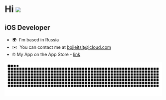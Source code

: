   
Hi ![](https://user-images.githubusercontent.com/18350557/176309783-0785949b-9127-417c-8b55-ab5a4333674e.gif)
===========================================================================================================================================

iOS Developer
-------------
 
* 🌍  I'm based in Russia
* ✉️  You can contact me at [bojieitsit@icloud.com](mailto:bojieitsit@iosdeveloper.uk)
* ⏰  My App on the App Store - [link](https://apps.apple.com/app/study-timer-pomodoro-focus/id6745689760)

<picture>
  <source media="(prefers-color-scheme: dark)" srcset="https://github.com/bojieitsit/bojieitsit/blob/output/dist/github-contribution-grid-snake-dark.svg" />
  <source media="(prefers-color-scheme: light)" srcset="https://github.com/bojieitsit/bojieitsit/blob/output/dist/github-contribution-grid-snake.svg" />
  <img alt="GitHub Snake" src="https://github.com/bojieitsit/bojieitsit/blob/output/dist/github-contribution-grid-snake.svg" />
</picture>
